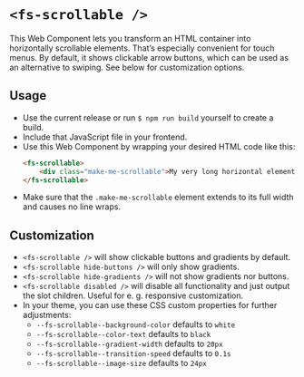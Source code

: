 # `<fs-scrollable />`

This Web Component lets you transform an HTML container into horizontally scrollable elements. That’s especially convenient for touch menus. By default, it shows clickable arrow buttons, which can be used as an alternative to swiping. See below for customization options.

## Usage
- Use the current release or run `$ npm run build` yourself to create a build.
- Include that JavaScript file in your frontend.
- Use this Web Component by wrapping your desired HTML code like this:
	```html
	<fs-scrollable>
		<div class="make-me-scrollable">My very long horizontal element, which should be scrollable.</div>
	</fs-scrollable>
	```
- Make sure that the `.make-me-scrollable` element extends to its full width and causes no line wraps.

## Customization
- `<fs-scrollable />` will show clickable buttons and gradients by default.
- `<fs-scrollable hide-buttons />` will only show gradients.
- `<fs-scrollable hide-gradients />` will not show gradients nor buttons.
- `<fs-scrollable disabled />` will disable all functionality and just output the slot children. Useful for e. g. responsive customization.
- In your theme, you can use these CSS custom properties for further adjustments:
	- `--fs-scrollable--background-color` defaults to `white`
	- `--fs-scrollable--color-text` defaults to `black`
	- `--fs-scrollable--gradient-width` defaults to `20px`
	- `--fs-scrollable--transition-speed` defaults to `0.1s`
	- `--fs-scrollable--image-size` defaults to `24px`
